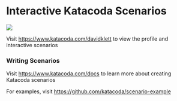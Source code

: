 # Interactive Katacoda Scenarios

[![](http://shields.katacoda.com/katacoda/davidklett/count.svg)](https://www.katacoda.com/davidklett "Get your profile on Katacoda.com")

Visit https://www.katacoda.com/davidklett to view the profile and interactive scenarios

### Writing Scenarios
Visit https://www.katacoda.com/docs to learn more about creating Katacoda scenarios

For examples, visit https://github.com/katacoda/scenario-example
